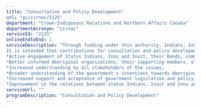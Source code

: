 ```yaml
---
title: "Consultation and Policy Development"
url: "gc/cirnac/2125"
department: "Crown-Indigenous Relations and Northern Affairs Canada"
departmentAcronym: "cirnac"
serviceId: "2125"
onlineEndtoEnd: 1
serviceDescription: "Through funding under this authority, Indians, Inuit and Innu will be consulted on key program and policy developments. Their input will be used to shape policy and programs, resulting in better, more effective, policies and programs that are easier to implement and respond to community needs and structures.
It is intended that contributions for consultation and policy development will achieve the following outcomes:
*Active engagement of Status Indians, Innu and Inuit, their Bands, communities and organizations in the development of the government's legislative and policy agendas for Indigenous Peoples;
*Better informed Aboriginal organizations, their supporting members, elected officials, as their input to departmental staff;
*Increased understanding by all stakeholders of the issues;
*Broader understanding of the government's intentions towards Aboriginals;
*Increased support and acceptance of government legislation and policy based on the input received from the Aboriginal community and their organizations; and
*Improvement in the relations between status Indians, Inuit and Innu and the federal government."
serviceUrl: ""
programDescription: "Consultation and Policy Development"
---
```

